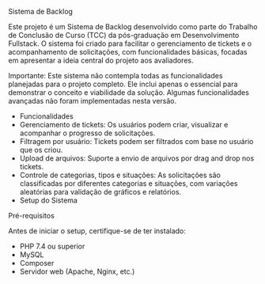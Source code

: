 Sistema de Backlog

Este projeto é um Sistema de Backlog desenvolvido como parte do Trabalho de Conclusão de Curso (TCC) da pós-graduação em Desenvolvimento Fullstack. O sistema foi criado para facilitar o gerenciamento de tickets e o acompanhamento de solicitações, com funcionalidades básicas, focadas em apresentar a ideia central do projeto aos avaliadores.

Importante: Este sistema não contempla todas as funcionalidades planejadas para o projeto completo. Ele inclui apenas o essencial para demonstrar o conceito e viabilidade da solução. Algumas funcionalidades avançadas não foram implementadas nesta versão.

- Funcionalidades
- Gerenciamento de tickets: Os usuários podem criar, visualizar e acompanhar o progresso de solicitações.
- Filtragem por usuário: Tickets podem ser filtrados com base no usuário que os criou.
- Upload de arquivos: Suporte a envio de arquivos por drag and drop nos tickets.
- Controle de categorias, tipos e situações: As solicitações são classificadas por diferentes categorias e situações, com variações aleatórias para validação de gráficos e relatórios.
- Setup do Sistema

Pré-requisitos

Antes de iniciar o setup, certifique-se de ter instalado:

- PHP 7.4 ou superior
- MySQL
- Composer
- Servidor web (Apache, Nginx, etc.)
